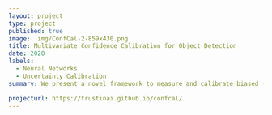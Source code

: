 ```yaml
---
layout: project
type: project
published: true
image:  img/ConfCal-2-859x430.png
title: Multivariate Confidence Calibration for Object Detection
date: 2020
labels:
  - Neural Networks
  - Uncertainty Calibration
summary: We present a novel framework to measure and calibrate biased (or miscalibrated) confidence estimates of object detection methods. The main difference to related work in the field of classifier calibration is that we also use additional information of the regression output of an object detector for calibration. Our approach allows, for the first time, to obtain calibrated confidence estimates with respect to image location and box scale. 

projecturl: https://trustinai.github.io/confcal/
---
```

